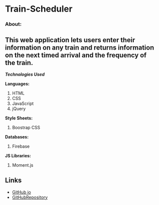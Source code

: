 # Train-Scheduler

### About:

This web application lets users enter their information on any train and returns information on the next timed arrival and the frequency of the train. 
---
***Technologies Used***

**Languages:**
<br />
1. HTML
2. CSS
3. JavaScript
4. jQuery

**Style Sheets:**
<br />
1. Boostrap CSS<br />

**Databases:**
<br />
1. Firebase

**JS Libraries:**
<br />
1. Moment.js

## Links
* [GitHub io](https://jessmeow21.github.io/Train-Scheduler/index.html/)
* [GitHubRepository](https://github.com/jessmeow21/Train-Scheduler)
